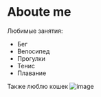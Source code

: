 # Aboute me
Любимые занятия:

+ Бег
+ Велосипед
+ Прогулки
+ Тенис
+ Плавание

Также люблю кошек 
![image](https://user-images.githubusercontent.com/107364126/188958150-fb142524-17f7-439e-be8c-7ba86cea0210.png)



